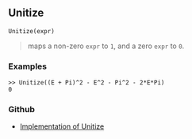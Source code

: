 ## Unitize

```
Unitize(expr)
```

> maps a non-zero `expr` to `1`, and a zero `expr` to `0`. 
 
### Examples

```
>> Unitize((E + Pi)^2 - E^2 - Pi^2 - 2*E*Pi)
0
```

### Github

* [Implementation of Unitize](https://github.com/axkr/symja_android_library/blob/master/symja_android_library/matheclipse-core/src/main/java/org/matheclipse/core/builtin/NumberTheory.java#L5012) 
